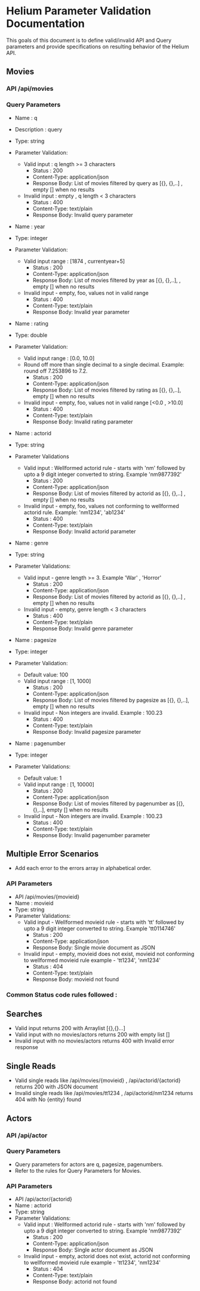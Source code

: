 # Helium Parameter Validation Documentation

This goals of this document is to define valid/invalid API and Query parameters and provide specifications on resulting behavior of the Helium API.

## Movies

### API /api/movies

### Query Parameters

* Name : q
* Description : query
* Type: string
* Parameter Validation:
    * Valid input : q length >= 3 characters
         * Status : 200
         * Content-Type: application/json
         * Response Body: List of movies filtered by query as [{}, {},..] , empty [] when no results
    * Invalid input : empty , q length < 3 characters
         * Status : 400
         * Content-Type: text/plain
         * Response Body: Invalid query parameter


* Name : year
* Type: integer
* Parameter Validation:
    * Valid input range : [1874 , currentyear+5]
         * Status : 200
         * Content-Type: application/json
         * Response Body: List of movies filtered by year as [{}, {},..], , empty [] when no results
    * Invalid input - empty, foo, values not in valid range
         * Status : 400
         * Content-Type: text/plain
         * Response Body: Invalid year parameter


* Name : rating
* Type: double
* Parameter Validation:
    * Valid input range : [0.0, 10.0]
    * Round off more than single decimal to a single decimal. Example: round off 7.253896 to 7.2.
         * Status : 200
         * Content-Type: application/json
         * Response Body: List of movies filtered by rating as [{}, {},..], empty [] when no results
    * Invalid input - empty, foo, values not in valid range [<0.0 , >10.0]
         * Status : 400
         * Content-Type: text/plain
         * Response Body: Invalid rating parameter


* Name : actorid
* Type: string
* Parameter Validations
    * Valid input : Wellformed actorid rule - starts with 'nm' followed by upto a 9 digit integer converted to string. Example 'nm9877392'
         * Status : 200
         * Content-Type: application/json
         * Response Body: List of movies filtered by actorid as [{}, {},..] , empty [] when no results
    * Invalid input - empty, foo, values not conforming to wellformed actorid rule.  Example: 'nm1234', 'ab1234'
         * Status : 400
         * Content-Type: text/plain
         * Response Body: Invalid actorid parameter


* Name : genre
* Type: string
* Parameter Validations:
    * Valid input - genre length >= 3. Example 'War' , 'Horror'
         * Status : 200
         * Content-Type: application/json
         * Response Body: List of movies filtered by actorid as [{}, {},..] , empty [] when no results
    * Invalid input - empty, genre length < 3 characters
         * Status : 400
         * Content-Type: text/plain
         * Response Body: Invalid genre parameter


* Name : pagesize
* Type: integer
* Parameter Validation:
    * Default value: 100
    * Valid input range : [1, 1000]
         * Status : 200
         * Content-Type: application/json
         * Response Body: List of movies filtered by pagesize as [{}, {},..], empty [] when no results
    * Invalid input - Non integers are invalid. Example : 100.23
         * Status : 400
         * Content-Type: text/plain
         * Response Body: Invalid pagesize parameter


* Name : pagenumber
* Type: integer
* Parameter Validations:
    * Default value: 1
    * Valid input range : [1, 10000]
         * Status : 200
         * Content-Type: application/json
         * Response Body: List of movies filtered by pagenumber as [{}, {},..], empty [] when no results
    * Invalid input - Non integers are invalid. Example : 100.23
         * Status : 400
         * Content-Type: text/plain
         * Response Body: Invalid pagenumber parameter


## Multiple Error Scenarios

* Add each error to the errors array in alphabetical order.

### API Parameters

* API /api/movies/{movieid}
* Name : movieid
* Type: string
* Parameter Validations:
    * Valid input - Wellformed movieid rule - starts with 'tt' followed by upto a 9 digit integer converted to string. Example 'tt0114746'
         * Status : 200
         * Content-Type: application/json
         * Response Body: Single movie document as JSON
    * Invalid input - empty, movieid does not exist, movieid not conforming to wellformed movieid rule example - 'tt1234', 'nm1234'
         * Status : 404
         * Content-Type: text/plain
         * Response Body: movieid not found

### Common Status code rules followed :

## Searches

* Valid input returns 200 with Arraylist [{},{}...]
* Valid input with no movies/actors returns 200 with empty list []
* Invalid input with no movies/actors returns 400 with Invalid error response

## Single Reads

* Valid single reads like /api/movies/{movieid} , /api/actorid/{actorid} returns 200 with JSON document
* Invalid single reads like /api/movies/tt1234 , /api/actorid/nm1234 returns 404 with No {entity} found


## Actors

### API /api/actor

### Query Parameters

* Query parameters for actors are q, pagesize, pagenumbers.
* Refer to the rules for Query Parameters for Movies.

### API Parameters

* API /api/actor/{actorid}
* Name : actorid
* Type: string
* Parameter Validations:
    * Valid input : Wellformed actorid rule - starts with 'nm' followed by upto a 9 digit integer converted to string. Example 'nm9877392'
         * Status : 200
         * Content-Type: application/json
         * Response Body: Single actor document as JSON
    * Invalid input - empty, actorid does not exist, actorid not conforming to wellformed movieid rule example - 'tt1234', 'nm1234'
         * Status : 404
         * Content-Type: text/plain
         * Response Body: actorid not found